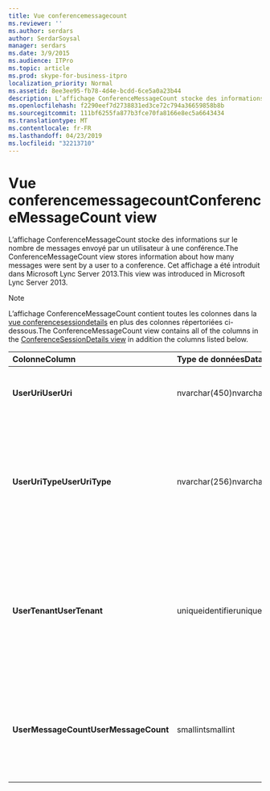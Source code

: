 ```yaml
---
title: Vue conferencemessagecount
ms.reviewer: ''
ms.author: serdars
author: SerdarSoysal
manager: serdars
ms.date: 3/9/2015
ms.audience: ITPro
ms.topic: article
ms.prod: skype-for-business-itpro
localization_priority: Normal
ms.assetid: 8ee3ee95-fb78-4d4e-bcdd-6ce5a0a23b44
description: L’affichage ConferenceMessageCount stocke des informations sur le nombre de messages envoyé par un utilisateur à une conférence. Cet affichage a été introduit dans Microsoft Lync Server 2013.
ms.openlocfilehash: f2290eef7d2738831ed3ce72c794a36659858b8b
ms.sourcegitcommit: 111bf6255fa877b3fce70fa8166e8ec5a6643434
ms.translationtype: MT
ms.contentlocale: fr-FR
ms.lasthandoff: 04/23/2019
ms.locfileid: "32213710"
---
```

# <a name="conferencemessagecount-view"></a><span data-ttu-id="7ea52-104">Vue conferencemessagecount</span><span class="sxs-lookup"><span data-stu-id="7ea52-104">ConferenceMessageCount view</span></span>
 
<span data-ttu-id="7ea52-105">L’affichage ConferenceMessageCount stocke des informations sur le nombre de messages envoyé par un utilisateur à une conférence.</span><span class="sxs-lookup"><span data-stu-id="7ea52-105">The ConferenceMessageCount view stores information about how many messages were sent by a user to a conference.</span></span> <span data-ttu-id="7ea52-106">Cet affichage a été introduit dans Microsoft Lync Server 2013.</span><span class="sxs-lookup"><span data-stu-id="7ea52-106">This view was introduced in Microsoft Lync Server 2013.</span></span>
  
> [!NOTE]
> <span data-ttu-id="7ea52-107">L’affichage ConferenceMessageCount contient toutes les colonnes dans la [vue conferencesessiondetails](conferencesessiondetails.md) en plus des colonnes répertoriées ci-dessous.</span><span class="sxs-lookup"><span data-stu-id="7ea52-107">The ConferenceMessageCount view contains all of the columns in the [ConferenceSessionDetails view](conferencesessiondetails.md) in addition the columns listed below.</span></span>
  
|<span data-ttu-id="7ea52-108">**Colonne**</span><span class="sxs-lookup"><span data-stu-id="7ea52-108">**Column**</span></span>|<span data-ttu-id="7ea52-109">**Type de données**</span><span class="sxs-lookup"><span data-stu-id="7ea52-109">**Data Type**</span></span>|<span data-ttu-id="7ea52-110">**Détails**</span><span class="sxs-lookup"><span data-stu-id="7ea52-110">**Details**</span></span>|
|:-----|:-----|:-----|
|<span data-ttu-id="7ea52-111">**UserUri**</span><span class="sxs-lookup"><span data-stu-id="7ea52-111">**UserUri**</span></span> <br/> |<span data-ttu-id="7ea52-112">nvarchar(450)</span><span class="sxs-lookup"><span data-stu-id="7ea52-112">nvarchar(450)</span></span>  <br/> |<span data-ttu-id="7ea52-113">URI de l’utilisateur qui a envoyé le message.</span><span class="sxs-lookup"><span data-stu-id="7ea52-113">URI of the user who sent the message.</span></span>  <br/> |
|<span data-ttu-id="7ea52-114">**UserUriType**</span><span class="sxs-lookup"><span data-stu-id="7ea52-114">**UserUriType**</span></span> <br/> |<span data-ttu-id="7ea52-115">nvarchar(256)</span><span class="sxs-lookup"><span data-stu-id="7ea52-115">nvarchar(256)</span></span>  <br/> |<span data-ttu-id="7ea52-116">Type d’URI de l’utilisateur qui a envoyé les messages.</span><span class="sxs-lookup"><span data-stu-id="7ea52-116">Type of URI of the user who sent the messages.</span></span> <span data-ttu-id="7ea52-117">Consultez la [table UriTypes](uritypes.md) pour plus d’informations.</span><span class="sxs-lookup"><span data-stu-id="7ea52-117">See the [UriTypes table](uritypes.md) for more information.</span></span> <br/> |
|<span data-ttu-id="7ea52-118">**UserTenant**</span><span class="sxs-lookup"><span data-stu-id="7ea52-118">**UserTenant**</span></span> <br/> |<span data-ttu-id="7ea52-119">uniqueidentifier</span><span class="sxs-lookup"><span data-stu-id="7ea52-119">uniqueidentifier</span></span>  <br/> |<span data-ttu-id="7ea52-120">Client de l’utilisateur qui a envoyé les messages.</span><span class="sxs-lookup"><span data-stu-id="7ea52-120">Tenant of user who sent the messages.</span></span> <span data-ttu-id="7ea52-121">Consultez le [tableau des clients](tenants.md) pour plus d’informations.</span><span class="sxs-lookup"><span data-stu-id="7ea52-121">See the [Tenants table](tenants.md) for more information.</span></span> <br/> |
|<span data-ttu-id="7ea52-122">**UserMessageCount**</span><span class="sxs-lookup"><span data-stu-id="7ea52-122">**UserMessageCount**</span></span> <br/> |<span data-ttu-id="7ea52-123">smallint</span><span class="sxs-lookup"><span data-stu-id="7ea52-123">smallint</span></span>  <br/> |<span data-ttu-id="7ea52-124">Nombre de messages envoyés par l’utilisateur pendant la session de conférence.</span><span class="sxs-lookup"><span data-stu-id="7ea52-124">Number of messages sent by the user during the conference session.</span></span>  <br/> |
   

